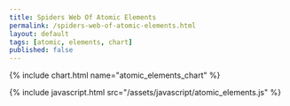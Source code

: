 ```yaml
---
title: Spiders Web Of Atomic Elements
permalink: /spiders-web-of-atomic-elements.html
layout: default
tags: [atomic, elements, chart]
published: false
---
```


{% include chart.html name="atomic_elements_chart" %}

{% include javascript.html src="/assets/javascript/atomic_elements.js" %}
